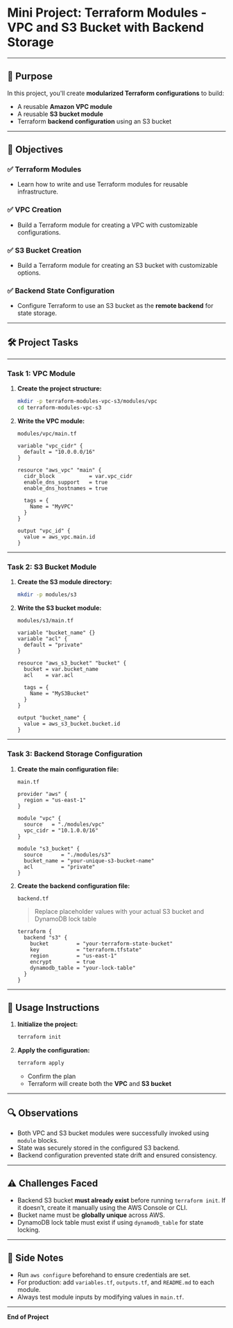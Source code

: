 
# Mini Project: Terraform Modules - VPC and S3 Bucket with Backend Storage

---

## 🎯 Purpose

In this project, you'll create **modularized Terraform configurations** to build:
- A reusable **Amazon VPC module**
- A reusable **S3 bucket module**
- Terraform **backend configuration** using an S3 bucket

---

## 🧠 Objectives

### ✅ Terraform Modules
- Learn how to write and use Terraform modules for reusable infrastructure.

### ✅ VPC Creation
- Build a Terraform module for creating a VPC with customizable configurations.

### ✅ S3 Bucket Creation
- Build a Terraform module for creating an S3 bucket with customizable options.

### ✅ Backend State Configuration
- Configure Terraform to use an S3 bucket as the **remote backend** for state storage.

---

## 🛠 Project Tasks

---

### Task 1: VPC Module

1. **Create the project structure:**

   ```bash
   mkdir -p terraform-modules-vpc-s3/modules/vpc
   cd terraform-modules-vpc-s3
   ```

2. **Write the VPC module:**

   `modules/vpc/main.tf`

   ```hcl
   variable "vpc_cidr" {
     default = "10.0.0.0/16"
   }

   resource "aws_vpc" "main" {
     cidr_block           = var.vpc_cidr
     enable_dns_support   = true
     enable_dns_hostnames = true

     tags = {
       Name = "MyVPC"
     }
   }

   output "vpc_id" {
     value = aws_vpc.main.id
   }
   ```

---

### Task 2: S3 Bucket Module

1. **Create the S3 module directory:**

   ```bash
   mkdir -p modules/s3
   ```

2. **Write the S3 bucket module:**

   `modules/s3/main.tf`

   ```hcl
   variable "bucket_name" {}
   variable "acl" {
     default = "private"
   }

   resource "aws_s3_bucket" "bucket" {
     bucket = var.bucket_name
     acl    = var.acl

     tags = {
       Name = "MyS3Bucket"
     }
   }

   output "bucket_name" {
     value = aws_s3_bucket.bucket.id
   }
   ```

---

### Task 3: Backend Storage Configuration

1. **Create the main configuration file:**

   `main.tf`

   ```hcl
   provider "aws" {
     region = "us-east-1"
   }

   module "vpc" {
     source   = "./modules/vpc"
     vpc_cidr = "10.1.0.0/16"
   }

   module "s3_bucket" {
     source      = "./modules/s3"
     bucket_name = "your-unique-s3-bucket-name"
     acl         = "private"
   }
   ```

2. **Create the backend configuration file:**

   `backend.tf`

   > Replace placeholder values with your actual S3 bucket and DynamoDB lock table

   ```hcl
   terraform {
     backend "s3" {
       bucket         = "your-terraform-state-bucket"
       key            = "terraform.tfstate"
       region         = "us-east-1"
       encrypt        = true
       dynamodb_table = "your-lock-table"
     }
   }
   ```

---

## 🧪 Usage Instructions

1. **Initialize the project:**

   ```bash
   terraform init
   ```

2. **Apply the configuration:**

   ```bash
   terraform apply
   ```

   - Confirm the plan
   - Terraform will create both the **VPC** and **S3 bucket**

---

## 🔍 Observations

- Both VPC and S3 bucket modules were successfully invoked using `module` blocks.
- State was securely stored in the configured S3 backend.
- Backend configuration prevented state drift and ensured consistency.

---

## ⚠️ Challenges Faced

- Backend S3 bucket **must already exist** before running `terraform init`. If it doesn’t, create it manually using the AWS Console or CLI.
- Bucket name must be **globally unique** across AWS.
- DynamoDB lock table must exist if using `dynamodb_table` for state locking.

---

## 📌 Side Notes

- Run `aws configure` beforehand to ensure credentials are set.
- For production: add `variables.tf`, `outputs.tf`, and `README.md` to each module.
- Always test module inputs by modifying values in `main.tf`.

---

**End of Project**
```
